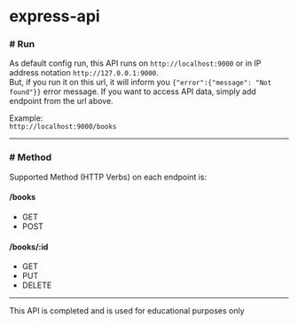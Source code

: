 # express-api

### # Run
As default config run, this API runs on `http://localhost:9000` or in IP address notation `http://127.0.0.1:9000`.
<br>But, if you run it on this url, it will inform you `{"error":{"message": "Not found"}}` error message. If you want to access API data, simply add endpoint from the url above.

Example:<br>
`http://localhost:9000/books`

---

### # Method
Supported Method (HTTP Verbs) on each endpoint is:

#### /books
* GET
* POST

#### /books/:id
* GET
* PUT
* DELETE

---
This API is completed and is used for educational purposes only
